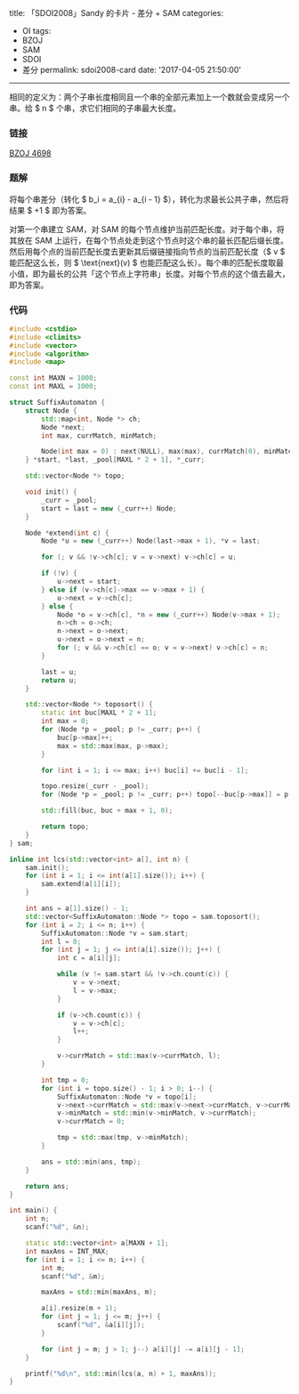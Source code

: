 title: 「SDOI2008」Sandy 的卡片 - 差分 + SAM
categories:
  - OI
tags:
  - BZOJ
  - SAM
  - SDOI
  - 差分
permalink: sdoi2008-card
date: '2017-04-05 21:50:00'
---

相同的定义为：两个子串长度相同且一个串的全部元素加上一个数就会变成另一个串。给 $ n $ 个串，求它们相同的子串最大长度。

<!-- more -->

### 链接

[BZOJ 4698](http://www.lydsy.com/JudgeOnline/problem.php?id=4698)

### 题解

将每个串差分（转化 $ b_i = a_{i} - a_{i - 1} $），转化为求最长公共子串，然后将结果 $ +1 $ 即为答案。

对第一个串建立 SAM，对 SAM 的每个节点维护当前匹配长度。对于每个串，将其放在 SAM 上运行，在每个节点处走到这个节点时这个串的最长匹配后缀长度。然后用每个点的当前匹配长度去更新其后缀链接指向节点的当前匹配长度（$ v $ 能匹配这么长，则 $ \text{next}(v) $ 也能匹配这么长）。每个串的匹配长度取最小值，即为最长的公共「这个节点上字符串」长度。对每个节点的这个值去最大，即为答案。

### 代码

```cpp
#include <cstdio>
#include <climits>
#include <vector>
#include <algorithm>
#include <map>

const int MAXN = 1000;
const int MAXL = 1000;

struct SuffixAutomaton {
    struct Node {
        std::map<int, Node *> ch;
        Node *next;
        int max, currMatch, minMatch;

        Node(int max = 0) : next(NULL), max(max), currMatch(0), minMatch(max) {}
    } *start, *last, _pool[MAXL * 2 + 1], *_curr;

    std::vector<Node *> topo;

    void init() {
        _curr = _pool;
        start = last = new (_curr++) Node;
    }

    Node *extend(int c) {
        Node *u = new (_curr++) Node(last->max + 1), *v = last;

        for (; v && !v->ch[c]; v = v->next) v->ch[c] = u;

        if (!v) {
            u->next = start;
        } else if (v->ch[c]->max == v->max + 1) {
            u->next = v->ch[c];
        } else {
            Node *o = v->ch[c], *n = new (_curr++) Node(v->max + 1);
            n->ch = o->ch;
            n->next = o->next;
            u->next = o->next = n;
            for (; v && v->ch[c] == o; v = v->next) v->ch[c] = n;
        }

        last = u;
        return u;
    }

    std::vector<Node *> toposort() {
        static int buc[MAXL * 2 + 1];
        int max = 0;
        for (Node *p = _pool; p != _curr; p++) {
            buc[p->max]++;
            max = std::max(max, p->max);
        }

        for (int i = 1; i <= max; i++) buc[i] += buc[i - 1];

        topo.resize(_curr - _pool);
        for (Node *p = _pool; p != _curr; p++) topo[--buc[p->max]] = p;

        std::fill(buc, buc + max + 1, 0);

        return topo;
    }
} sam;

inline int lcs(std::vector<int> a[], int n) {
    sam.init();
    for (int i = 1; i <= int(a[1].size()); i++) {
        sam.extend(a[1][i]);
    }

    int ans = a[1].size() - 1;
    std::vector<SuffixAutomaton::Node *> topo = sam.toposort();
    for (int i = 2; i <= n; i++) {
        SuffixAutomaton::Node *v = sam.start;
        int l = 0;
        for (int j = 1; j <= int(a[i].size()); j++) {
            int c = a[i][j];

            while (v != sam.start && !v->ch.count(c)) {
                v = v->next;
                l = v->max;
            }

            if (v->ch.count(c)) {
                v = v->ch[c];
                l++;
            }

            v->currMatch = std::max(v->currMatch, l);
        }

        int tmp = 0;
        for (int i = topo.size() - 1; i > 0; i--) {
            SuffixAutomaton::Node *v = topo[i];
            v->next->currMatch = std::max(v->next->currMatch, v->currMatch);
            v->minMatch = std::min(v->minMatch, v->currMatch);
            v->currMatch = 0;

            tmp = std::max(tmp, v->minMatch);
        }

        ans = std::min(ans, tmp);
    }

    return ans;
}

int main() {
    int n;
    scanf("%d", &n);

    static std::vector<int> a[MAXN + 1];
    int maxAns = INT_MAX;
    for (int i = 1; i <= n; i++) {
        int m;
        scanf("%d", &m);

        maxAns = std::min(maxAns, m);

        a[i].resize(m + 1);
        for (int j = 1; j <= m; j++) {
            scanf("%d", &a[i][j]);
        }

        for (int j = m; j > 1; j--) a[i][j] -= a[i][j - 1];
    }

    printf("%d\n", std::min(lcs(a, n) + 1, maxAns));
}
```